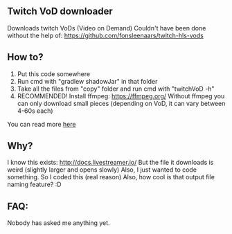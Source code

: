 ## Twitch VoD downloader

Downloads twitch VoDs (Video on Demand)
Couldn't have been done without the help of:
https://github.com/fonsleenaars/twitch-hls-vods

## How to?

1) Put this code somewhere
2) Run cmd with "gradlew shadowJar" in that folder
3) Take all the files from "copy" folder and run cmd with "twitchVoD -h"
4) RECOMMENDED! Install ffmpeg: https://ffmpeg.org/
Without ffmpeg you can only download small pieces (depending on VoD, it
can vary between 4-60s each)

You can read more [here](CONFIGURATIONS.md)

## Why?

I know this exists: http://docs.livestreamer.io/
But the file it downloads is weird (slightly larger and opens slowly)
Also, I just wanted to code something. So I coded this (real reason)
Also, how cool is that output file naming feature? :D

## FAQ:

Nobody has asked me anything yet.
